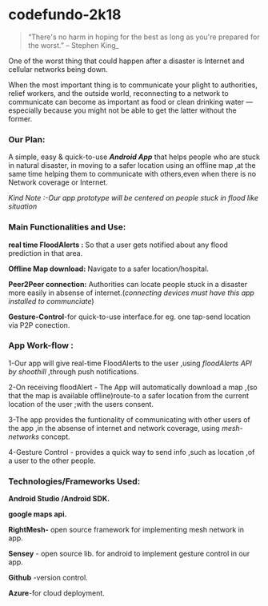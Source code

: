 # codefundo-2k18

>“There's no harm in hoping for the best as long as you're prepared for the worst.” – Stephen King_

One of the worst thing that could happen after a disaster is Internet and cellular networks being down.

When the most important thing is to communicate your plight to authorities, relief workers, and the outside world, reconnecting to a network to communicate can become as important as food or clean drinking water — especially because you might not be able to get the latter without the former.

### Our Plan:
A simple, easy & quick-to-use **_Android App_** that helps people who are stuck in natural disaster, in moving to a safer location using an offline map ,at the same time helping them to communicate with others,even when there is no Network coverage or Internet.

_Kind Note :-Our app prototype will be centered on people stuck in flood like situation_

### Main Functionalities and Use:
**real time FloodAlerts :** So that a user gets notified about any flood prediction in that area.

**Offline Map download:** Navigate to a safer location/hospital.

**Peer2Peer connection:** Authorities can locate people stuck in a disaster more easily in absense of internet.(*connecting devices must have this app installed to communciate*) 

**Gesture-Control**-for quick-to-use interface.for eg. one tap-send location via P2P conection.

### App Work-flow : 

1-Our app will give real-time FloodAlerts to the user ,using _floodAlerts API by shoothill_ ,through push notifications.

2-On receiving floodAlert - The App will automatically download a map ,(so that the map is available offline)route-to a safer location from the current location of the user ;with the users consent.

3-The app provides the funtionality of communicating with other users of the app ,in the absense of internet and network coverage, using _mesh-networks_ concept.

4-Gesture Control - provides a quick way to send info ,such as location ,of a user to the other people.  

### Technologies/Frameworks Used:

**Android Studio /Android SDK.**

**google maps api.**

**RightMesh-** open source framework for  implementing mesh network in app.

**Sensey** - open source lib. for android to implement gesture control in our app.

**Github** -version control.

**Azure**-for cloud deployment.

